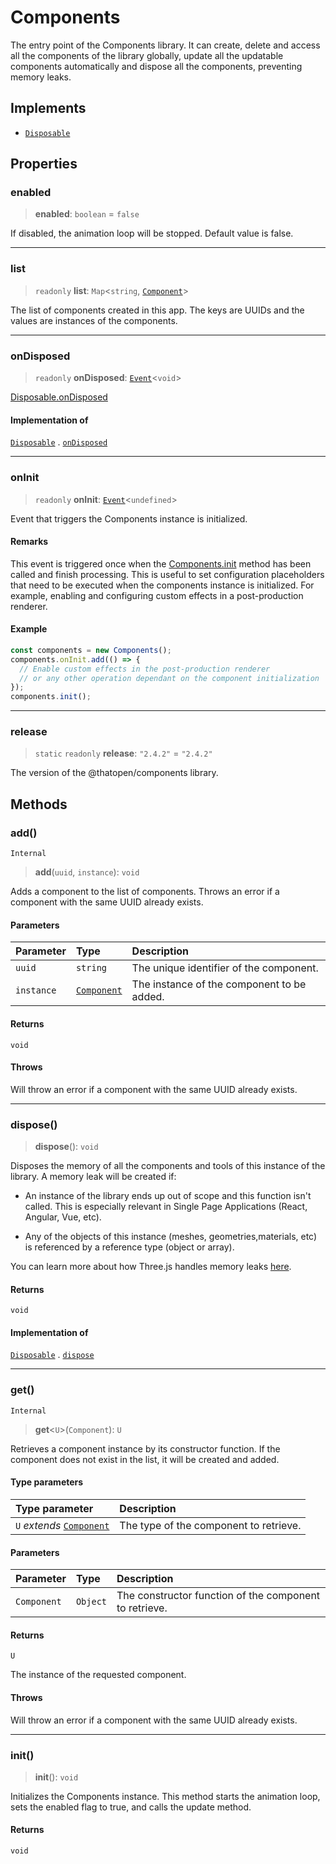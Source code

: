 # Components

The entry point of the Components library. It can create, delete and access all the components of the library globally, update all the updatable components automatically and dispose all the components, preventing memory leaks.

## Implements

- [`Disposable`](../interfaces/Disposable.md)

## Properties

### enabled

> **enabled**: `boolean` = `false`

If disabled, the animation loop will be stopped.
Default value is false.

***

### list

> `readonly` **list**: `Map`\<`string`, [`Component`](Component.md)\>

The list of components created in this app.
The keys are UUIDs and the values are instances of the components.

***

### onDisposed

> `readonly` **onDisposed**: [`Event`](Event.md)\<`void`\>

[Disposable.onDisposed](../interfaces/Disposable.md#ondisposed)

#### Implementation of

[`Disposable`](../interfaces/Disposable.md) . [`onDisposed`](../interfaces/Disposable.md#ondisposed)

***

### onInit

> `readonly` **onInit**: [`Event`](Event.md)\<`undefined`\>

Event that triggers the Components instance is initialized.

#### Remarks

This event is triggered once when the [Components.init](Components.md#init) method has been called and finish processing.
This is useful to set configuration placeholders that need to be executed when the components instance is initialized.
For example, enabling and configuring custom effects in a post-production renderer.

#### Example

```typescript
const components = new Components();
components.onInit.add(() => {
  // Enable custom effects in the post-production renderer
  // or any other operation dependant on the component initialization
});
components.init();
```

***

### release

> `static` `readonly` **release**: `"2.4.2"` = `"2.4.2"`

The version of the @thatopen/components library.

## Methods

### add()

`Internal`

> **add**(`uuid`, `instance`): `void`

Adds a component to the list of components.
Throws an error if a component with the same UUID already exists.

#### Parameters

| Parameter | Type | Description |
| :------ | :------ | :------ |
| `uuid` | `string` | The unique identifier of the component. |
| `instance` | [`Component`](Component.md) | The instance of the component to be added. |

#### Returns

`void`

#### Throws

Will throw an error if a component with the same UUID already exists.

***

### dispose()

> **dispose**(): `void`

Disposes the memory of all the components and tools of this instance of
the library. A memory leak will be created if:

- An instance of the library ends up out of scope and this function isn't
called. This is especially relevant in Single Page Applications (React,
Angular, Vue, etc).

- Any of the objects of this instance (meshes, geometries,materials, etc) is
referenced by a reference type (object or array).

You can learn more about how Three.js handles memory leaks
[here](https://threejs.org/docs/#manual/en/introduction/How-to-dispose-of-objects).

#### Returns

`void`

#### Implementation of

[`Disposable`](../interfaces/Disposable.md) . [`dispose`](../interfaces/Disposable.md#dispose)

***

### get()

`Internal`

> **get**\<`U`\>(`Component`): `U`

Retrieves a component instance by its constructor function.
If the component does not exist in the list, it will be created and added.

#### Type parameters

| Type parameter | Description |
| :------ | :------ |
| `U` *extends* [`Component`](Component.md) | The type of the component to retrieve. |

#### Parameters

| Parameter | Type | Description |
| :------ | :------ | :------ |
| `Component` | `Object` | The constructor function of the component to retrieve. |

#### Returns

`U`

The instance of the requested component.

#### Throws

Will throw an error if a component with the same UUID already exists.

***

### init()

> **init**(): `void`

Initializes the Components instance.
This method starts the animation loop, sets the enabled flag to true,
and calls the update method.

#### Returns

`void`
